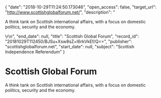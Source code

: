 {
  "date": "2018-10-29T11:24:50.173046", 
  "open_access": false, 
  "target_url": "http://www.scottishglobalforum.net/", 
  "description": "<p>A think tank on Scottish international affairs, with a focus on domestic politics, security and the economy.</p>\r\n", 
  "end_date": null, 
  "title": "Scottish Global Forum", 
  "record_id": "20181029T112450/BJSu+Xsw8sZ+l6rkVkEf/Q==", 
  "publisher": "scottishglobalforum.net", 
  "start_date": null, 
  "subject": "Scottish Independence Referendum"
}

# Scottish Global Forum

<p>A think tank on Scottish international affairs, with a focus on domestic politics, security and the economy.</p>
